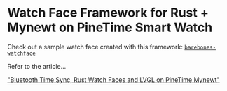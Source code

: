 # Watch Face Framework for Rust + Mynewt on PineTime Smart Watch

Check out a sample watch face created with this framework: [`barebones-watchface`](https://crates.io/crates/barebones-watchface)

Refer to the article...

["Bluetooth Time Sync, Rust Watch Faces and LVGL on PineTime Mynewt"](https://lupyuen.github.io/pinetime-rust-mynewt/articles/timesync)
